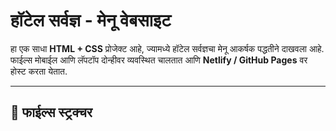 # हॉटेल सर्वज्ञ - मेनू वेबसाइट

हा एक साधा **HTML + CSS** प्रोजेक्ट आहे, ज्यामध्ये हॉटेल सर्वज्ञचा मेनू आकर्षक पद्धतीने दाखवला आहे.  
फाईल्स मोबाईल आणि लॅपटॉप दोन्हीवर व्यवस्थित चालतात आणि **Netlify / GitHub Pages** वर होस्ट करता येतात.  

---

## 📂 फाईल्स स्ट्रक्चर
